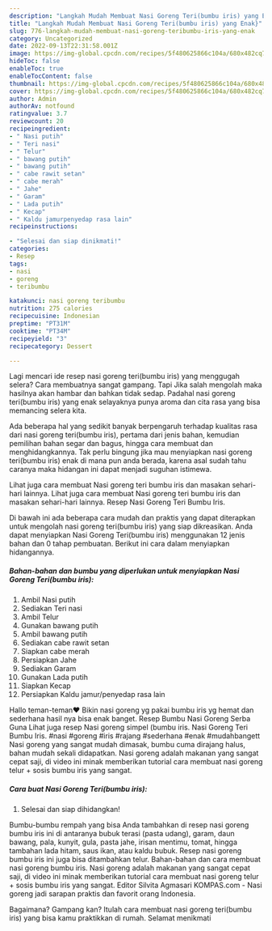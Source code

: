 ```yaml
---
description: "Langkah Mudah Membuat Nasi Goreng Teri(bumbu iris) yang Enak}"
title: "Langkah Mudah Membuat Nasi Goreng Teri(bumbu iris) yang Enak}"
slug: 776-langkah-mudah-membuat-nasi-goreng-teribumbu-iris-yang-enak
category: Uncategorized
date: 2022-09-13T22:31:58.001Z
image: https://img-global.cpcdn.com/recipes/5f480625866c104a/680x482cq70/nasi-goreng-teribumbu-iris-foto-resep-utama.jpg
hideToc: false
enableToc: true
enableTocContent: false
thumbnail: https://img-global.cpcdn.com/recipes/5f480625866c104a/680x482cq70/nasi-goreng-teribumbu-iris-foto-resep-utama.jpg
cover: https://img-global.cpcdn.com/recipes/5f480625866c104a/680x482cq70/nasi-goreng-teribumbu-iris-foto-resep-utama.jpg
author: Admin
authorAv: notfound
ratingvalue: 3.7
reviewcount: 20
recipeingredient:
- " Nasi putih"
- " Teri nasi"
- " Telur"
- " bawang putih"
- " bawang putih"
- " cabe rawit setan"
- " cabe merah"
- " Jahe"
- " Garam"
- " Lada putih"
- " Kecap"
- " Kaldu jamurpenyedap rasa lain"
recipeinstructions:

- "Selesai dan siap dinikmati!"
categories:
- Resep
tags:
- nasi
- goreng
- teribumbu

katakunci: nasi goreng teribumbu 
nutrition: 275 calories
recipecuisine: Indonesian
preptime: "PT31M"
cooktime: "PT34M"
recipeyield: "3"
recipecategory: Dessert

---
```



Lagi mencari ide resep nasi goreng teri(bumbu iris) yang menggugah selera? Cara membuatnya sangat gampang. Tapi Jika salah mengolah maka hasilnya akan hambar dan bahkan tidak sedap. Padahal nasi goreng teri(bumbu iris) yang enak selayaknya punya aroma dan cita rasa yang bisa memancing selera kita.


Ada beberapa hal yang sedikit banyak berpengaruh terhadap kualitas rasa dari nasi goreng teri(bumbu iris), pertama dari jenis bahan, kemudian pemilihan bahan segar dan bagus, hingga cara membuat dan menghidangkannya. Tak perlu bingung jika mau menyiapkan nasi goreng teri(bumbu iris) enak di mana pun anda berada, karena asal sudah tahu caranya maka hidangan ini dapat menjadi suguhan istimewa.

Lihat juga cara membuat Nasi goreng teri bumbu iris dan masakan sehari-hari lainnya. Lihat juga cara membuat Nasi goreng teri bumbu iris dan masakan sehari-hari lainnya. Resep Nasi Goreng Teri Bumbu Iris.


Di bawah ini ada beberapa cara mudah dan praktis yang dapat diterapkan untuk mengolah nasi goreng teri(bumbu iris) yang siap dikreasikan. Anda dapat menyiapkan Nasi Goreng Teri(bumbu iris) menggunakan 12 jenis bahan dan 0 tahap pembuatan. Berikut ini cara dalam menyiapkan hidangannya.

<!--inarticleads1-->

##### Bahan-bahan dan bumbu yang diperlukan untuk menyiapkan Nasi Goreng Teri(bumbu iris):

1. Ambil  Nasi putih
1. Sediakan  Teri nasi
1. Ambil  Telur
1. Gunakan  bawang putih
1. Ambil  bawang putih
1. Sediakan  cabe rawit setan
1. Siapkan  cabe merah
1. Persiapkan  Jahe
1. Sediakan  Garam
1. Gunakan  Lada putih
1. Siapkan  Kecap
1. Persiapkan  Kaldu jamur/penyedap rasa lain


Hallo teman-teman♥️ Bikin nasi goreng yg pakai bumbu iris yg hemat dan sederhana hasil nya bisa enak banget. Resep Bumbu Nasi Goreng Serba Guna Lihat juga resep Nasi goreng simpel (bumbu iris. Nasi Goreng Teri Bumbu Iris. #nasi #goreng #iris #rajang #sederhana #enak #mudahbangett Nasi goreng yang sangat mudah dimasak, bumbu cuma dirajang halus, bahan mudah sekali didapatkan. Nasi goreng adalah makanan yang sangat cepat saji, di video ini minak memberikan tutorial cara membuat nasi goreng telur + sosis bumbu iris yang sangat. 

<!--inarticleads2-->

##### Cara buat Nasi Goreng Teri(bumbu iris):


1. Selesai dan siap dihidangkan!

Bumbu-bumbu rempah yang bisa Anda tambahkan di resep nasi goreng bumbu iris ini di antaranya bubuk terasi (pasta udang), garam, daun bawang, pala, kunyit, gula, pasta jahe, irisan mentimu, tomat, hingga tambahan lada hitam, saus ikan, atau kaldu bubuk. Resep nasi goreng bumbu iris ini juga bisa ditambahkan telur. Bahan-bahan dan cara membuat nasi goreng bumbu iris. Nasi goreng adalah makanan yang sangat cepat saji, di video ini minak memberikan tutorial cara membuat nasi goreng telur + sosis bumbu iris yang sangat. Editor Silvita Agmasari KOMPAS.com - Nasi goreng jadi sarapan praktis dan favorit orang Indonesia. 

Bagaimana? Gampang kan? Itulah cara membuat nasi goreng teri(bumbu iris) yang bisa kamu praktikkan di rumah. Selamat menikmati
